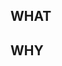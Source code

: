<!--
Please read the CLA carefully before submitting your contribution to Mercari.
Under any circumstances, by submitting your contribution, you are deemed to accept and agree to be bound by the terms and conditions of the CLA.

https://www.mercari.com/cla/
-->

## WHAT

<!--
Write the change being made with this pull request
-->

## WHY

<!--
Write the motivation why you submit this pull request
-->
